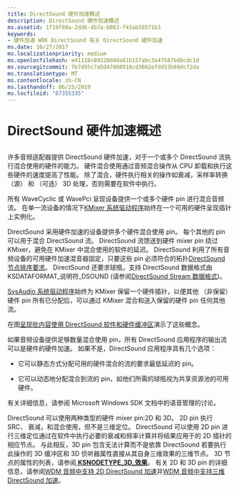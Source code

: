 ```yaml
---
title: DirectSound 硬件加速概述
description: DirectSound 硬件加速概述
ms.assetid: 1f18f88a-2dd6-4b7a-b083-f43ab58571b3
keywords:
- 硬件加速 WDK DirectSound 有关 DirectSound 硬件加速
ms.date: 10/27/2017
ms.localizationpriority: medium
ms.openlocfilehash: e41110c09220d4da81b157abc3a47587bd8cdc1d
ms.sourcegitcommit: fb7d95c7a5d47860918cd3602efdd33b69dcf2da
ms.translationtype: MT
ms.contentlocale: zh-CN
ms.lasthandoff: 06/25/2019
ms.locfileid: "67355335"
---
```

# <a name="overview-of-directsound-hardware-acceleration"></a>DirectSound 硬件加速概述


## <span id="overview_of_directsound_hardware_acceleration"></span><span id="OVERVIEW_OF_DIRECTSOUND_HARDWARE_ACCELERATION"></span>


许多音频适配器提供 DirectSound 硬件加速，对于一个或多个 DirectSound 流执行混合使用的硬件的能力。 硬件混合使用通过音频混合操作从 CPU 卸载和执行这些硬件的速度提高了性能。 除了混合，硬件执行相关的操作如衰减，采样率转换 （源） 和 （可选） 3D 处理，否则需要在软件中执行。

所有 WaveCyclic 或 WavePci 呈现设备提供一个或多个硬件 pin 进行混合音频流。 在单一流设备的情况下[KMixer 系统驱动程序](kernel-mode-wdm-audio-components.md#kmixer_system_driver)始终在一个可用的硬件呈现插针上实例化。

DirectSound 采用硬件加速的设备提供多个硬件混合使用 pin。 每个其他的 pin 可以用于混合 DirectSound 流。 DirectSound 流馈送到硬件 mixer pin 绕过 KMixer，避免在 KMixer 中混合使用的软件的延迟。 DirectSound 利用了所有音频设备的可用硬件加速混音器固定，只要这些 pin 必须符合的拓扑[DirectSound 节点排序要求](directsound-node-ordering-requirements.md)。 DirectSound 还要求球瓶，支持 DirectSound 数据格式由 KSDATAFORMAT\_说明符\_DSOUND (请参阅[DirectSound Stream 数据格式](directsound-stream-data-format.md))。

[SysAudio 系统驱动程序](kernel-mode-wdm-audio-components.md#sysaudio_system_driver)始终为 KMixer 保留一个硬件插针，以便其他 （非保留） 硬件 pin 所有已分配后，可以通过 KMixer 混合和送入保留的硬件 pin 任何其他流。

在图[呈现批内容使用 DirectSound 软件和硬件缓冲区](rendering-wave-content-using-directsound-software-and-hardware-buffers.md)演示了这些概念。

如果音频设备提供足够数量混合使用 pin，所有 DirectSound 应用程序的输出流可以是硬件的硬件加速。 如果不是，DirectSound 应用程序具有几个选项：

-   它可以静态方式分配可用的硬件混合的流的要求最低延迟的 pin。

-   它可以动态地分配混合到流的 pin，如他们所需的球瓶视为共享资源池的可用硬件。

有关详细信息，请参阅 Microsoft Windows SDK 文档中的语音管理的讨论。

DirectSound 可以使用两种类型的硬件 mixer pin:2D 和 3D。 2D pin 执行 SRC、 衰减，和混合使用，但不是三维定位。 DirectSound 可以使用 2D pin 进行三维定位通过在软件中执行必要的衰减和频率计算并将结果应用于的 2D 插针的相应节点。 与此相反，3D pin 包含无法计算而不是依靠 DirectSound 若要执行此操作的 3D 缓冲区和 3D 侦听器属性直接从其自身三维效果的三维节点。 3D 节点的属性的列表，请参阅[ **KSNODETYPE\_3D\_效果**](https://docs.microsoft.com/windows-hardware/drivers/audio/ksnodetype-3d-effects)。 有关 2D 和 3D pin 的详细信息，请参阅[WDM 音频中支持 2D DirectSound 加速](supporting-2d-directsound-acceleration-in-wdm-audio.md)并[WDM 音频中支持三维 DirectSound 加速](supporting-3d-directsound-acceleration-in-wdm-audio.md)。

 




